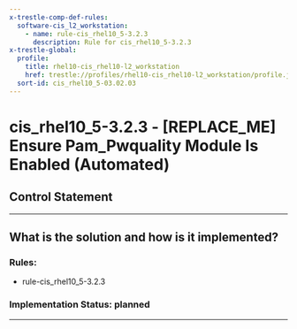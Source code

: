 ```yaml
---
x-trestle-comp-def-rules:
  software-cis_l2_workstation:
    - name: rule-cis_rhel10_5-3.2.3
      description: Rule for cis_rhel10_5-3.2.3
x-trestle-global:
  profile:
    title: rhel10-cis_rhel10-l2_workstation
    href: trestle://profiles/rhel10-cis_rhel10-l2_workstation/profile.json
  sort-id: cis_rhel10_5-03.02.03
---
```


# cis_rhel10_5-3.2.3 - \[REPLACE_ME\] Ensure Pam_Pwquality Module Is Enabled (Automated)

## Control Statement

______________________________________________________________________

## What is the solution and how is it implemented?

<!-- For implementation status enter one of: implemented, partial, planned, alternative, not-applicable -->

<!-- Note that the list of rules under ### Rules: is read-only and changes will not be captured after assembly to JSON -->

<!-- Add control implementation description here for control: cis_rhel10_5-3.2.3 -->

### Rules:

  - rule-cis_rhel10_5-3.2.3

### Implementation Status: planned

______________________________________________________________________

